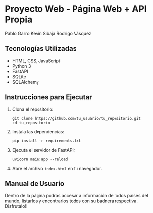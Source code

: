 
# Proyecto Web - Página Web + API Propia
Pablo Garro
Kevin Sibaja
Rodrigo Vásquez

## Tecnologías Utilizadas

- HTML, CSS, JavaScript
- Python 3
- FastAPI
- SQLite
- SQLAlchemy

## Instrucciones para Ejecutar

1. Clona el repositorio:
   ```
   git clone https://github.com/tu_usuario/tu_repositorio.git
   cd tu_repositorio
   ```

2. Instala las dependencias:
   ```
   pip install -r requirements.txt
   ```

3. Ejecuta el servidor de FastAPI:
   ```
   uvicorn main:app --reload
   ```

4. Abre el archivo `index.html` en tu navegador.

## Manual de Usuario
Dentro de la página podrás accesar a información de todos países del mundo, listarlos y encontrarlos todos con su badnera respectiva. Disfrutalo!!
